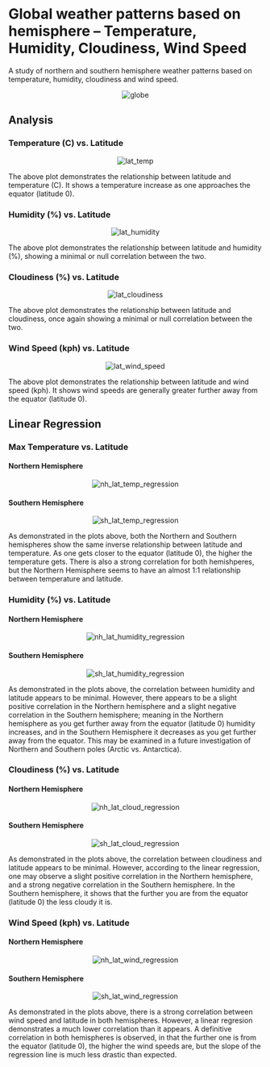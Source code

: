 # Global weather patterns based on hemisphere – Temperature, Humidity, Cloudiness, Wind Speed
A study of northern and southern hemisphere weather patterns based on temperature, humidity, cloudiness and wind speed.

<p align="center">
  <img src="https://github.com/mnperic/hemisphere-weather/blob/main/Images/globe.png" alt="globe"/>
</p>

## Analysis
### Temperature (C) vs. Latitude

<p align="center">
  <img src="https://github.com/mnperic/hemisphere-weather/blob/main/Images/lat_temp.png" alt="lat_temp"/>
</p>

The above plot demonstrates the relationship between latitude and temperature (C). It shows a temperature increase as one approaches the equator (latitude 0).

### Humidity (%) vs. Latitude

<p align="center">
  <img src="https://github.com/mnperic/hemisphere-weather/blob/main/Images/lat_humidity.png" alt="lat_humidity"/>
</p>

The above plot demonstrates the relationship between latitude and humidity (%), showing a minimal or null correlation between the two.

### Cloudiness (%) vs. Latitude

<p align="center">
  <img src="https://github.com/mnperic/hemisphere-weather/blob/main/Images/lat_cloudiness.png" alt="lat_cloudiness"/>
</p>

The above plot demonstrates the relationship between latitude and cloudiness, once again showing a minimal or null correlation between the two.

### Wind Speed (kph) vs. Latitude

<p align="center">
  <img src="https://github.com/mnperic/hemisphere-weather/blob/main/Images/lat_wind_speed.png" alt="lat_wind_speed"/>
</p>

The above plot demonstrates the relationship between latitude and wind speed (kph). It shows wind speeds are generally greater further away from the equator (latitude 0).

## Linear Regression
### Max Temperature vs. Latitude
#### Northern Hemisphere

<p align="center">
  <img src="https://github.com/mnperic/hemisphere-weather/blob/main/Images/nh_lat_temp_regression.png" alt="nh_lat_temp_regression"/>
</p>

#### Southern Hemisphere

<p align="center">
  <img src="https://github.com/mnperic/hemisphere-weather/blob/main/Images/sh_lat_temp_regression.png" alt="sh_lat_temp_regression"/>
</p>

As demonstrated in the plots above, both the Northern and Southern hemispheres show the same inverse relationship between latitude and temperature. As one gets closer to the equator (latitude 0), the higher the temperature gets. There is also a strong correlation for both hemishperes, but the Northern Hemisphere seems to have an almost 1:1 relationship between temperature and latitude.

### Humidity (%) vs. Latitude
#### Northern Hemisphere

<p align="center">
  <img src="https://github.com/mnperic/hemisphere-weather/blob/main/Images/nh_lat_humidity_regression.png" alt="nh_lat_humidity_regression"/>
</p>

#### Southern Hemisphere

<p align="center">
  <img src="https://github.com/mnperic/hemisphere-weather/blob/main/Images/sh_lat_humidity_regression.png" alt="sh_lat_humidity_regression"/>
</p>

As demonstrated in the plots above, the correlation between humidity and latitude appears to be minimal. However, there appears to be a slight positive correlation in the Northern hemisphere and a slight negative correlation in the Southern hemisphere; meaning in the Northern hemisphere as you get further away from the equator (latitude 0) humidity increases, and in the Southern Hemisphere it decreases as you get further away from the equator. This may be examined in a future investigation of Northern and Southern poles (Arctic vs. Antarctica).

### Cloudiness (%) vs. Latitude
#### Northern Hemisphere

<p align="center">
  <img src="https://github.com/mnperic/hemisphere-weather/blob/main/Images/nh_lat_cloud_regression.png" alt="nh_lat_cloud_regression"/>
</p>

#### Southern Hemisphere

<p align="center">
  <img src="https://github.com/mnperic/hemisphere-weather/blob/main/Images/sh_lat_cloud_regression.png" alt="sh_lat_cloud_regression"/>
</p>

As demonstrated in the plots above, the correlation between cloudiness and latitude appears to be minimal. However, according to the linear regression, one may observe a slight positive correlation in the Northern hemisphere, and a strong negative correlation in the Southern hemisphere. In the Southern hemisphere, it shows that the further you are from the equator (latitude 0) the less cloudy it is.

### Wind Speed (kph) vs. Latitude
#### Northern Hemisphere

<p align="center">
  <img src="https://github.com/mnperic/hemisphere-weather/blob/main/Images/nh_lat_wind_regression.png" alt="nh_lat_wind_regression"/>
</p>

#### Southern Hemisphere

<p align="center">
  <img src="https://github.com/mnperic/hemisphere-weather/blob/main/Images/sh_lat_wind_regression.png" alt="sh_lat_wind_regression"/>
</p>

As demonstrated in the plots above, there is a strong correlation between wind speed and latitude in both hemispheres. However, a linear regresion demonstrates a much lower correlation than it appears. A definitive correlation in both hemispheres is observed, in that the further one is from the equator (latitude 0), the higher the wind speeds are, but the slope of the regression line is much less drastic than expected.
